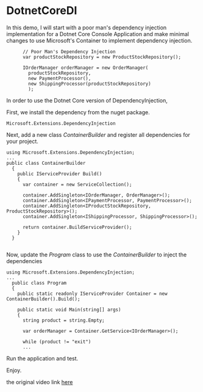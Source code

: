 # DotnetCoreDI

In this demo, I will start with a poor man's dependency injection implementation for a Dotnet Core Console Application and make minimal changes to use Microsoft's Container to implement dependency injection.

```
      // Poor Man's Dependency Injection
      var productStockRepository = new ProductStockRepository();

      IOrderManager orderManager = new OrderManager(
        productStockRepository,
        new PaymentProcessor(),
        new ShippingProcessor(productStockRepository)
        );
```

In order to use the Dotnet Core version of DependencyInjection,

First, we install the dependency from the nuget package.

```
Microsoft.Extensions.DependencyInjection
```

Next, add a new class *ContainerBuilder* and register all dependencies for your project.

```
using Microsoft.Extensions.DependencyInjection;
...
public class ContainerBuilder
  {
    public IServiceProvider Build()
    {
      var container = new ServiceCollection();

      container.AddSingleton<IOrderManager, OrderManager>();
      container.AddSingleton<IPaymentProcessor, PaymentProcessor>();
      container.AddSingleton<IProductStockRepository, ProductStockRepository>();
      container.AddSingleton<IShippingProcessor, ShippingProcessor>();

      return container.BuildServiceProvider();
    }
  }
  
```

Now, update the *Program* class to use the *ContainerBuilder* to inject the dependencies

```
using Microsoft.Extensions.DependencyInjection;
...
  public class Program
  {
    public static readonly IServiceProvider Container = new ContainerBuilder().Build();

    public static void Main(string[] args)
    {
      string product = string.Empty;

      var orderManager = Container.GetService<IOrderManager>();

      while (product != "exit")
      ...
```

Run the application and test.

Enjoy.

the original video link [here](https://www.youtube.com/watch?v=2rv-lcqW1tM)


